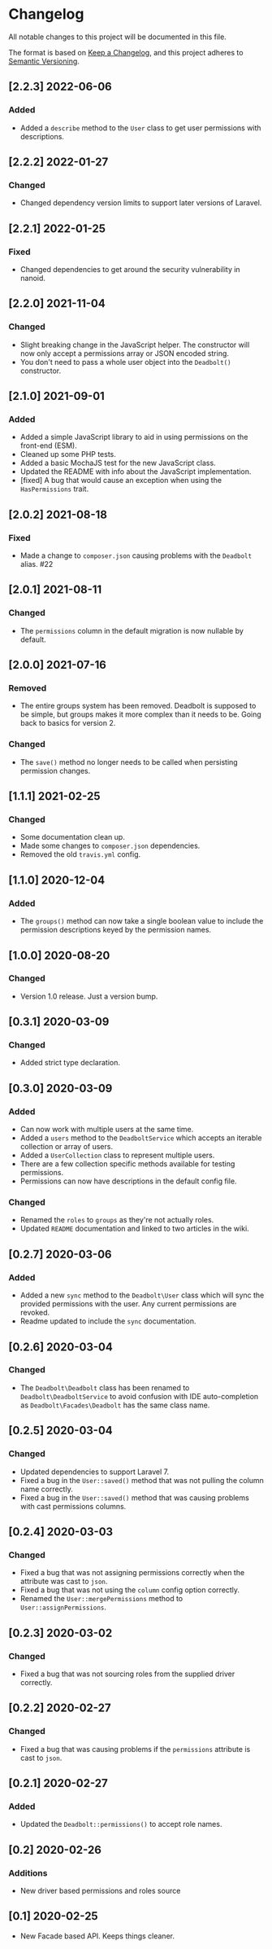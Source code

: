 # Changelog
All notable changes to this project will be documented in this file.

The format is based on [Keep a Changelog](https://keepachangelog.com/en/1.0.0/),
and this project adheres to [Semantic Versioning](https://semver.org/spec/v2.0.0.html).

## [2.2.3] 2022-06-06
### Added
- Added a `describe` method to the `User` class to get user permissions with descriptions.

## [2.2.2] 2022-01-27
### Changed
- Changed dependency version limits to support later versions of Laravel.

## [2.2.1] 2022-01-25
### Fixed
- Changed dependencies to get around the security vulnerability in nanoid.

## [2.2.0] 2021-11-04
### Changed
- Slight breaking change in the JavaScript helper. The constructor will now only accept a permissions array or JSON encoded string.
- You don't need to pass a whole user object into the `Deadbolt()` constructor.

## [2.1.0] 2021-09-01
### Added
- Added a simple JavaScript library to aid in using permissions on the front-end (ESM).
- Cleaned up some PHP tests.
- Added a basic MochaJS test for the new JavaScript class.
- Updated the README with info about the JavaScript implementation.
- [fixed] A bug that would cause an exception when using the `HasPermissions` trait.

## [2.0.2] 2021-08-18
### Fixed
- Made a change to `composer.json` causing problems with the `Deadbolt` alias. #22

## [2.0.1] 2021-08-11
### Changed
- The `permissions` column in the default migration is now nullable by default.

## [2.0.0] 2021-07-16
### Removed
- The entire groups system has been removed. Deadbolt is supposed to be simple, but groups makes it more complex than it needs to be. Going back to basics for version 2.

### Changed
- The `save()` method no longer needs to be called when persisting permission changes.

## [1.1.1] 2021-02-25
### Changed
- Some documentation clean up.
- Made some changes to `composer.json` dependencies.
- Removed the old `travis.yml` config.

## [1.1.0] 2020-12-04
### Added
- The `groups()` method can now take a single boolean value to include the permission descriptions keyed by the permission names.

## [1.0.0] 2020-08-20
### Changed
- Version 1.0 release. Just a version bump.

## [0.3.1] 2020-03-09
### Changed
- Added strict type declaration.

## [0.3.0] 2020-03-09
### Added
- Can now work with multiple users at the same time.
- Added a `users` method to the `DeadboltService` which accepts an iterable collection or array of users.
- Added a `UserCollection` class to represent multiple users.
- There are a few collection specific methods available for testing permissions.
- Permissions can now have descriptions in the default config file.

### Changed
- Renamed the `roles` to `groups` as they're not actually roles.
- Updated `README` documentation and linked to two articles in the wiki.

## [0.2.7] 2020-03-06
### Added
- Added a new `sync` method to the `Deadbolt\User` class which will sync the provided permissions with the user. Any current permissions are revoked.
- Readme updated to include the `sync` documentation.

## [0.2.6] 2020-03-04
### Changed
- The `Deadbolt\Deadbolt` class has been renamed to `Deadbolt\DeadboltService` to avoid confusion with IDE auto-completion as `Deadbolt\Facades\Deadbolt` has the same class name. 

## [0.2.5] 2020-03-04
### Changed
- Updated dependencies to support Laravel 7.
- Fixed a bug in the `User::saved()` method that was not pulling the column name correctly.
- Fixed a bug in the `User::saved()` method that was causing problems with cast permissions columns.

## [0.2.4] 2020-03-03
### Changed
- Fixed a bug that was not assigning permissions correctly when the attribute was cast to `json`.
- Fixed a bug that was not using the `column` config option correctly.
- Renamed the `User::mergePermissions` method to `User::assignPermissions`.

## [0.2.3] 2020-03-02
### Changed
- Fixed a bug that was not sourcing roles from the supplied driver correctly.

## [0.2.2] 2020-02-27
### Changed
- Fixed a bug that was causing problems if the `permissions` attribute is cast to `json`.

## [0.2.1] 2020-02-27
### Added
- Updated the `Deadbolt::permissions()` to accept role names.

## [0.2] 2020-02-26
### Additions
- New driver based permissions and roles source
    
## [0.1] 2020-02-25
- New Facade based API. Keeps things cleaner.
